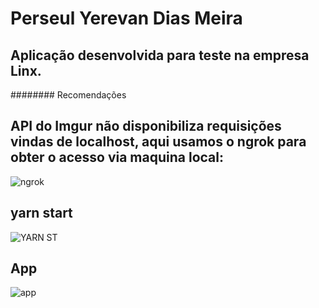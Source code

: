 # Perseul Yerevan Dias Meira

## Aplicação desenvolvida para teste na empresa Linx.

######## Recomendações

## API do Imgur não disponibiliza requisições vindas de localhost, aqui usamos o ngrok para obter o acesso via maquina local:
![ngrok](https://user-images.githubusercontent.com/53841377/129434194-ef18c4b9-8ee5-46b0-b8c3-bdbbc6b74a70.png)

## yarn start
![YARN ST](https://user-images.githubusercontent.com/53841377/129434236-c57211f4-983a-4335-b26a-be7a5d879c6f.png)


## App

![app](https://user-images.githubusercontent.com/53841377/128780237-a9fa06e4-6452-42fb-9dbe-4faedd79679c.png)

